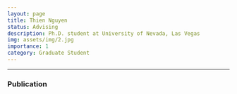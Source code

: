 ```yaml
---
layout: page
title: Thien Nguyen
status: Advising
description: Ph.D. student at University of Nevada, Las Vegas
img: assets/img/2.jpg
importance: 1
category: Graduate Student
---
```


_ _ _

### Publication

<!-- + -->
